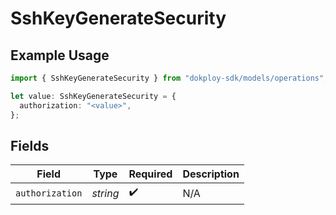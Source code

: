 # SshKeyGenerateSecurity

## Example Usage

```typescript
import { SshKeyGenerateSecurity } from "dokploy-sdk/models/operations";

let value: SshKeyGenerateSecurity = {
  authorization: "<value>",
};
```

## Fields

| Field              | Type               | Required           | Description        |
| ------------------ | ------------------ | ------------------ | ------------------ |
| `authorization`    | *string*           | :heavy_check_mark: | N/A                |